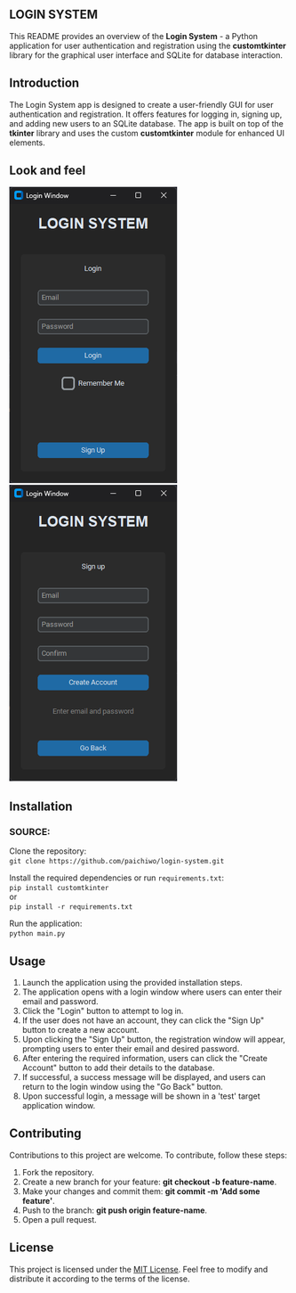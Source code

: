 ## LOGIN SYSTEM

This README provides an overview of the **Login System** - a Python application for user authentication 
and registration using the **customtkinter** library for the graphical user interface and SQLite for database interaction.

## **Introduction**

The Login System app is designed to create a user-friendly GUI for user authentication and registration. 
It offers features for logging in, signing up, and adding new users to an SQLite database. 
The app is built on top of the **tkinter** library and uses the custom **customtkinter** module for enhanced UI elements.

## Look and feel

![1.png](img/screenshot/1.png)![2.png](img/screenshot/2.png)

## **Installation**

### SOURCE:

Clone the repository:  
`git clone https://github.com/paichiwo/login-system.git`

Install the required dependencies or run `requirements.txt`:  
`pip install customtkinter`  
or  
`pip install -r requirements.txt`

Run the application:  
`python main.py`

## **Usage**

1.  Launch the application using the provided installation steps.
2.  The application opens with a login window where users can enter their email and password.
3.  Click the "Login" button to attempt to log in.
4.  If the user does not have an account, they can click the "Sign Up" button to create a new account.
5.  Upon clicking the "Sign Up" button, the registration window will appear, prompting users to enter their email and desired password.
6.  After entering the required information, users can click the "Create Account" button to add their details to the database.
7.  If successful, a success message will be displayed, and users can return to the login window using the "Go Back" button.
8.  Upon successful login, a message will be shown in a 'test' target application window.

## **Contributing**

Contributions to this project are welcome. To contribute, follow these steps:

1.  Fork the repository.
2.  Create a new branch for your feature: **git checkout -b feature-name**.
3.  Make your changes and commit them: **git commit -m 'Add some feature'**.
4.  Push to the branch: **git push origin feature-name**.
5.  Open a pull request.

## **License**

This project is licensed under the [MIT License](LICENSE). Feel free to modify and distribute it according to the terms of the license.